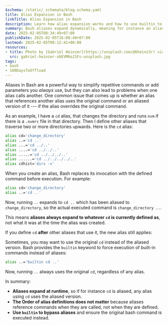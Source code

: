 ```yaml
---
$schema: /static/_schemata/blog.schema.yaml
title: Alias Expansion in Bash
linkTitle: Alias Expansion in Bash
description: Learn how alias expansion works and how to use builtin to override it.
summary: Bash aliases expand dynamically, meaning for instance an alias referencing cd will use the modified version if cd is aliased. This post explains how alias expansion works, what happens when aliases reference other aliases, and how to use builtin to ensure the original command runs.
date: 2025-02-05T08:34:49+07:00
publishDate: 2025-02-05T16:08:49+07:00
lastmod: 2025-02-05T09:12:41+00:00
resources:
- title: Photo by [Gabriel Heinzer](https://unsplash.com/@6heinz3r) via [Unsplash](https://unsplash.com/)
  src: gabriel-heinzer-xbEVM6oJ1Fs-unsplash.jpg
tags:
- bash
- 100DaysToOffload
---
```


Aliases in Bash are a powerful way to simplify repetitive commands or add parameters you *always* use, but they can also lead to problems when one alias calls another. One common issue that comes up is whether an alias that references another alias uses the original command or an aliased version of it --- if the alias overrides the original command.

As an example, I have a `cd` alias, that changes the directory and runs `nvm` if there is a `.nvmrc` file in that directory. Then I define other aliases that traverse two or more directories upwards. Here is the `cd` alias:

```bash
alias cd='change_directory'
alias ..='cd ..'
alias ...='cd ../..'
alias ....='cd ../../..'
alias .....='cd ../../../..'
alias ......='cd ../../../../..'
alias cdhist='dirs -v'
```

When you create an alias, Bash replaces its invocation with the defined command before execution. For example:

```bash
alias cd='change_directory'
alias ..='cd ..'
```

Now, running `..` expands to `cd ..` which has been aliased to `change_directory`, so the actual executed command is `change_directory ..`.

This means **aliases always expand to whatever `cd` is currently defined as**, not what it was at the time the alias was created.

If you define `cd` **after** other aliases that use it, the new alias still applies:

Sometimes, you may want to use the original `cd` instead of the aliased version. Bash provides the `builtin` keyword to force execution of built-in commands instead of aliases:

```bash
alias ..='builtin cd ..'
```

Now, running `..` always uses the original `cd`, regardless of any alias.

In summary:

* **Aliases expand at runtime**, so if for instance `cd` is aliased, any alias using `cd` uses the aliased version.
* **The Order of alias definitions does not matter** because aliases reference commands when they are called, not when they are defined.
* **Use `builtin` to bypass aliases** and ensure the original bash command is executed instead.
